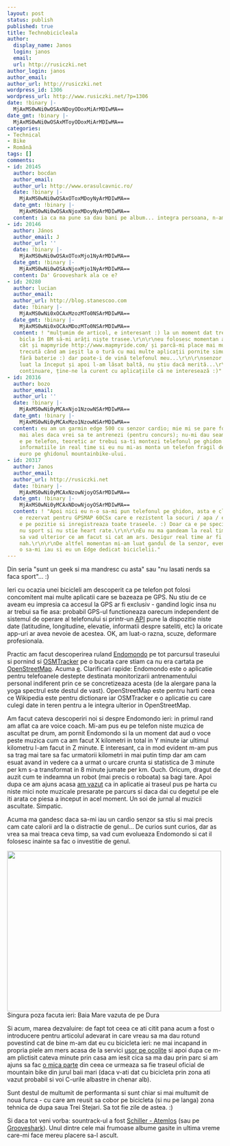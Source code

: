 ```yaml
---
layout: post
status: publish
published: true
title: Technobicicleala
author:
  display_name: Janos
  login: janos
  email: 
  url: http://rusiczki.net
author_login: janos
author_email: 
author_url: http://rusiczki.net
wordpress_id: 1306
wordpress_url: http://www.rusiczki.net/?p=1306
date: !binary |-
  MjAxMS0wNi0wOSAxNDoyODoxMiArMDIwMA==
date_gmt: !binary |-
  MjAxMS0wNi0wOSAxMToyODoxMiArMDIwMA==
categories:
- Technical
- Bike
- Română
tags: []
comments:
- id: 20145
  author: bocdan
  author_email: 
  author_url: http://www.orasulcavnic.ro/
  date: !binary |-
    MjAxMS0wNi0wOSAxOToxMDoyNyArMDIwMA==
  date_gmt: !binary |-
    MjAxMS0wNi0wOSAxNjoxMDoyNyArMDIwMA==
  content: ia ca ma pune sa dau bani pe album... integra persoana, n-am ce zice...
- id: 20146
  author: János
  author_email: J
  author_url: ''
  date: !binary |-
    MjAxMS0wNi0wOSAxOToxMjo1NyArMDIwMA==
  date_gmt: !binary |-
    MjAxMS0wNi0wOSAxNjoxMjo1NyArMDIwMA==
  content: Da' Grooveshark ala ce e?
- id: 20280
  author: lucian
  author_email: 
  author_url: http://blog.stanescoo.com
  date: !binary |-
    MjAxMS0wNi0xOCAxMzozMTo0NSArMDIwMA==
  date_gmt: !binary |-
    MjAxMS0wNi0xOCAxMDozMTo0NSArMDIwMA==
  content: ! "mulțumim de articol, e interesant :) la un moment dat tre să vin cu
    bicla în BM să-mi arăți niște trasee.\r\n\r\neu folosesc momentan atât endomondo
    cât și mapmyride http://www.mapmyride.com/ și parcă-mi place mai mult al doilea.\r\n\r\nsăptămâna
    trecută când am ieșit la o tură cu mai multe aplicații pornite simultan, am rămas
    fără baterie :) dar poate-i de vină telefonul meu...\r\n\r\nsenzor cardio mi-am
    luat la început și apoi l-am lăsat baltă, nu știu dacă merită...\r\n\r\nspor în
    continuare, ține-ne la curent cu aplicațiile că ne interesează :)"
- id: 20316
  author: bozo
  author_email: 
  author_url: ''
  date: !binary |-
    MjAxMS0wNi0yMCAxNjo1NzowNSArMDIwMA==
  date_gmt: !binary |-
    MjAxMS0wNi0yMCAxMzo1NzowNSArMDIwMA==
  content: eu am un garmin edge 500 cu senzor cardio; mie mi se pare foarte util,
    mai ales daca vrei sa te antrenezi (pentru concurs); nu-mi dau seama cat de ok
    e pe telefon, teoretic ar trebui sa-ti montezi telefonul pe ghidon ca sa vezi
    informatiile in real time si eu nu mi-as monta un telefon fragil de 300-400 de
    euro pe ghidonul mountainbike-ului.
- id: 20317
  author: Janos
  author_email: 
  author_url: http://rusiczki.net
  date: !binary |-
    MjAxMS0wNi0yMCAxNzowNjoyOSArMDIwMA==
  date_gmt: !binary |-
    MjAxMS0wNi0yMCAxNDowNjoyOSArMDIwMA==
  content: ! "Apoi nici eu n-o sa-mi pun telefonul pe ghidon, asta e clar. Locul ala
    e rezervat pentru GPSMAP 60CSx care e rezistent la socuri / apa / etc. si in general
    e pe pozitie si inregistreaza toate traseele. :) Doar ca e pe specific turistic
    nu sport si nu stie heart rate.\r\n\r\nEu nu ma gandeam la real time, mai degraba
    sa vad ulterior ce am facut si cat am ars. Desigur real time ar fi un plus, dar
    nah.\r\n\r\nDe altfel momentan mi-am luat gandul de la senzor, eventual candva
    o sa-mi iau si eu un Edge dedicat biciclelii."
---
```

<p>Din seria "sunt un geek si ma mandresc cu asta" sau "nu lasati nerds sa faca sport"... :)</p>
<p>Ieri cu ocazia unei bicicleli am descoperit ca pe telefon pot folosi concomitent mai multe aplicatii care se bazeaza pe GPS. Nu stiu de ce aveam eu impresia ca accesul la GPS ar fi exclusiv - gandind logic insa nu ar trebui sa fie asa: probabil GPS-ul functioneaza oarecum independent de sistemul de operare al telefonului si printr-un <a href="http://ro.wikipedia.org/wiki/API">API</a> pune la dispozitie niste date (latitudine, longitudine, elevatie, informatii despre sateliti, etc) la oricate app-uri ar avea nevoie de acestea. OK, am luat-o razna, scuze, deformare profesionala.</p>
<p>Practic am facut descoperirea ruland <a href="https://market.android.com/details?id=com.endomondo.android">Endomondo</a> pe tot parcursul traseului si pornind si <a href="https://market.android.com/details?id=me.guillaumin.android.osmtracker">OSMTracker</a> pe o bucata care stiam ca nu era cartata pe <a href="http://www.osm.org">OpenStreetMap</a>. Acuma <a href="http://www.openstreetmap.org/?lat=47.67017&lon=23.49355&zoom=15&layers=M">e</a>. Clarificari rapide: Endomondo este o aplicatie pentru telefoanele destepte destinata monitorizarii antrenamentului personal indiferent prin ce se concretizeaza acesta (de la alergare pana la yoga spectrul este destul de vast). OpenStreetMap este pentru harti ceea ce Wikipedia este pentru dictionare iar OSMTracker e o aplicatie cu care culegi date in teren pentru a le integra ulterior in OpenStreetMap.</p>
<p>Am facut cateva descoperiri noi si despre Endomondo ieri: in primul rand am aflat ca are voice coach. Mi-am pus eu pe telefon niste muzica de ascultat pe drum, am pornit Endomondo si la un moment dat aud o voce peste muzica cum ca am facut X kilometri in total in Y minute iar ultimul kilometru l-am facut in Z minute. E interesant, ca in mod evident m-am pus sa trag mai tare sa fac urmatorii kilometri in mai putin timp dar am cam esuat avand in vedere ca a urmat o urcare crunta si statistica de 3 minute per km s-a transformat in 8 minute jumate per km. Ouch. Oricum, dragut de auzit cum te indeamna un robot (mai precis o roboata) sa bagi tare. Apoi dupa ce am ajuns acasa <a href="http://www.rusiczki.net/wp-content/uploads/2011/06/SC20110609-141633.png" class="fancybox">am vazut</a> ca in aplicatie ai traseul pus pe harta cu niste mici note muzicale presarate pe parcurs si daca dai cu degetul pe ele iti arata ce piesa a inceput in acel moment. Un soi de jurnal al muzicii ascultate. Simpatic.</p>
<p>Acuma ma gandesc daca sa-mi iau un cardio senzor sa stiu si mai precis cam cate calorii ard la o distractie de genul... De curios sunt curios, dar as vrea sa mai treaca ceva timp, sa vad cum evolueaza Endomondo si cat il folosesc inainte sa fac o investitie de genul.</p>
<p><img src="http://www.rusiczki.net/wp-content/uploads/2011/06/vedere-dura-500x374.jpg" alt="" title="Vedere de pe Dura" width="500" height="374"/><br />
Singura poza facuta ieri: Baia Mare vazuta de pe Dura</p>
<p>Si acum, marea dezvaluire: de fapt tot ceea ce ati citit pana acum a fost o introducere pentru articolul adevarat in care vreau sa ma dau rotund povestind cat de bine m-am dat eu cu bicicleta ieri: ne mai incapand in propria piele am mers acasa de la servici <a href="http://www.endomondo.com/workouts/13038674">usor pe ocolite</a> si apoi dupa ce m-am plictisit cateva minute prin casa am iesit cica sa ma dau prin parc si am ajuns sa fac <a href="http://www.endomondo.com/workouts/13039764">o mica parte</a> din ceea ce urmeaza sa fie traseul oficial de mountain bike din jurul baii mari (daca v-ati dat cu bicicleta prin zona ati vazut probabil si voi C-urile albastre in chenar alb).</p>
<p>Sunt destul de multumit de performanta si sunt chiar si mai multumit de noua furca - cu care am reusit sa cobor pe bicicleta (si nu pe langa) zona tehnica de dupa saua Trei Stejari. Sa tot fie zile de astea. :)</p>
<p>Si daca tot veni vorba: sountrack-ul a fost <a href="http://www.amazon.co.uk/gp/product/B003JBYBHU/ref=as_li_ss_tl?ie=UTF8&tag=kits-21&linkCode=as2&camp=1634&creative=19450&creativeASIN=B003JBYBHU">Schiller - Atemlos</a> (sau pe <a href="http://grooveshark.com/#/search?q=atemlos">Grooveshark</a>). Unul dintre cele mai frumoase albume gasite in ultima vreme care-mi face mereu placere sa-l ascult.</p>
